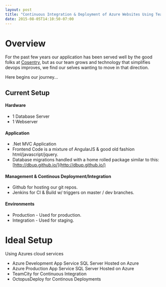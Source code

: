 ```yaml
---
layout: post
title: "Continuous Integration & Deployment of Azure Websites Using Team City and Octopus Deploy"
date: 2015-08-05T14:10:50-07:00
---
```


# Overview

For the past few years our application has been served well by the good folks at [Cosentry](https://www.cosentry.com/), but as our team grows and technology that simplifies devops improves, we find our selves wanting to move in that direction.

Here begins our journey...

## Current Setup

#### Hardware
* 1 Database Server
* 1 Webserver

#### Application
* .Net MVC Application
* Frontend Code is a mixture of AngularJS & good old fashion html/javascript/jquery.
* Database migrations handled with a home rolled package similar to this: [http://dbup.github.io/](http://dbup.github.io/)

#### Management & Continous Deployment/Integration
* Github for hosting our git repos.
* Jenkins for CI & Build w/ triggers on master / dev branches.


#### Environments

* Production - Used for production.
* Integration - Used for staging.

# Ideal Setup
Using Azures cloud services


* Azure Development App Service
  SQL Server Hosted on Azure
* Azure Production App Service
  SQL Server Hosted on Azure
* TeamCity for Continuous Integration
* OctopusDeploy for Continous Deployments

